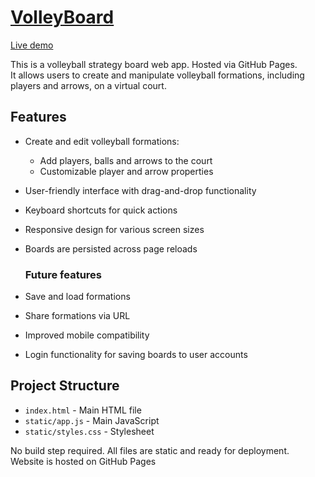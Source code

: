 # [VolleyBoard][github-pages-link]

[Live demo][github-pages-link]

This is a volleyball strategy board web app. Hosted via GitHub Pages.  
It allows users to create and manipulate volleyball formations, including players and arrows, on a virtual court.

## Features

- Create and edit volleyball formations:
  - Add players, balls and arrows to the court
  - Customizable player and arrow properties

- User-friendly interface with drag-and-drop functionality
- Keyboard shortcuts for quick actions
- Responsive design for various screen sizes
- Boards are persisted across page reloads

  ### Future features

- Save and load formations
- Share formations via URL
- Improved mobile compatibility
- Login functionality for saving boards to user accounts

## Project Structure

- `index.html` - Main HTML file
- `static/app.js` - Main JavaScript
- `static/styles.css` - Stylesheet

No build step required. All files are static and ready for deployment.  
Website is hosted on GitHub Pages

[github-pages-link]: https://cyril-sabourault.github.io/volleyboard
